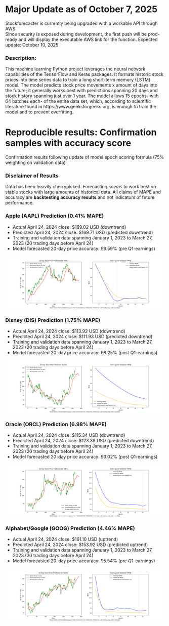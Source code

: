 # Major Update as of October 7, 2025
Stockforecaster is currently being upgraded with a workable API through AWS.<br>
Since security is exposed during development, the first push will be prod-ready and will display the executable AWS link for the function.  Expected update: October 10, 2025

<h3>Description:</h3>
This machine learning Python project leverages the neural network capabilities of the TensorFlow and Keras packages.  It formats historic stock prices into time series data to train a long short-term memory (LSTM) model.  The model predicts stock price movements x amount of days into the future; it generally works best with predictions spanning 20 days and stock history spanning just over 1 year.  The model allows 15 epochs- with 64 batches each- of the entire data set, which, according to scientific literature found in https://www.geeksforgeeks.org, is enough to train the model and to prevent overfitting.

<h1>Reproducible results: Confirmation samples with accuracy score</h1>
Confirmation results following update of model epoch scoring formula (75% weighting on validation data)

<h3>Disclaimer of Results</h3>
Data has been heavily cherrypicked.  Forecasting <i>seems</i> to work best on stable stocks with large amounts of historical data.  All claims of MAPE and accuracy are <b>backtesting accuracy results</b> and not indicators of future performance.  

<h3>Apple (AAPL) Prediction (0.41% MAPE)</h3>
<ul>
  <li>Actual April 24, 2024 close: $169.02 USD (downtrend)</li>
  <li>Predicted April 24, 2024 close: $169.71 USD (predicted downtrend)</li>
  <li>Training and validation data spanning January 1, 2023 to March 27, 2023 (20 trading days before April 24)</li>
  <li>Model forecasted 20-day price accuracy: 99.59% (pre Q1-earnings)</li>
</ul>

![Image](stockdata/sample_outputs/confirmation_outputs/AAPL_Sample_Output.png)

<h3>Disney (DIS) Prediction (1.75% MAPE)</h3>
<ul>
  <li>Actual April 24, 2024 close: $113.92 USD (downtrend)</li>
  <li>Predicted April 24, 2024 close: $111.93 USD (predicted downtrend)</li>
  <li>Training and validation data spanning January 1, 2023 to March 27, 2023 (20 trading days before April 24)</li>
  <li>Model forecasted 20-day price accuracy: 98.25% (post Q1-earnings)</li>
</ul>

![Image](stockdata/sample_outputs/confirmation_outputs/DIS_Sample_Output.png)

<h3>Oracle (ORCL) Prediction (6.98% MAPE)</h3>
<ul>
  <li>Actual April 24, 2024 close: $115.34 USD (downtrend)</li>
  <li>Predicted April 24, 2024 close: $123.39 USD (predicted downtrend)</li>
  <li>Training and validation data spanning January 1, 2023 to March 27, 2023 (20 trading days before April 24)</li>
  <li>Model forecasted 20-day price accuracy: 93.02% (post Q1-earnings)</li>
</ul>

![Image](stockdata/sample_outputs/confirmation_outputs/ORCL_Sample_Output.png)

<h3>Alphabet/Google (GOOG) Prediction (4.46% MAPE)</h3>
<ul>
  <li>Actual April 24, 2024 close: $161.10 USD (uptrend)</li>
  <li>Predicted April 24, 2024 close: $153.92 USD (predicted uptrend)</li>
  <li>Training and validation data spanning January 1, 2023 to March 27, 2023 (20 trading days before April 24)</li>
  <li>Model forecasted 20-day price accuracy: 95.54% (pre Q1-earnings)</li>
</ul>

![Image](stockdata/sample_outputs/confirmation_outputs/GOOG_Sample_Output.png)
